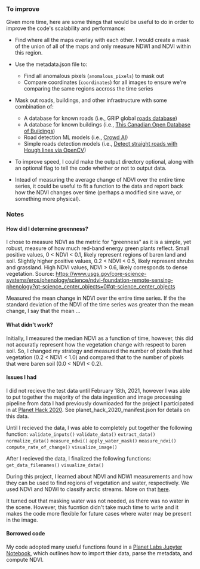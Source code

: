### To improve
Given more time, here are some things that would be useful to do in order to improve the code's scalability and performance:

- Find where all the maps overlay with each other. I would create a mask of the union of all of the maps and only measure NDWI and NDVI within this region.

- Use the metadata.json file to:
    - Find all anomalous pixels (```anomalous_pixels```) to mask out
    - Compare coordinates (```coordinates```) for all images to ensure we're comparing the same regions accross the time series

- Mask out roads, buildings, and other infrastructure with some combination of:
    - A database for known roads (i.e., GRIP global [roads database](https://www.globio.info/download-grip-dataset))
    - A database for known buildings (i.e., [This Canadian Open Database of Buildings](https://www.statcan.gc.ca/eng/lode/databases/odb))
    - Road detection ML models (i.e., [Crowd AI](https://www.crowdai.com/))
    - Simple roads detection models (i.e., [Detect straight roads with Hough lines via OpenCV](https://opencv-python-tutroals.readthedocs.io/en/latest/py_tutorials/py_imgproc/py_houghlines/py_houghlines.html))

- To improve speed, I could make the output directory optional, along with an optional flag to tell the code whether or not to output data.

- Intead of measuring the average change of NDVI over the entire time series, it could be useful to fit a function to the data and report back how the NDVI changes over time (perhaps a modified sine wave, or something more physical).

### Notes
#### How did I determine greenness?

I chose to measure NDVI as the metric for "greenness" as it is a simple, yet robust, measure of how much red-band energy green plants reflect. Small positive values, 0 < NDVI < 0.1, likely represent regions of baren land and soil. Slightly higher positive values, 0.2 < NDVI < 0.5, likely represent shrubs and grassland. High NDVI values, NDVI > 0.6, likely corresponds to dense vegetation. Source: https://www.usgs.gov/core-science-systems/eros/phenology/science/ndvi-foundation-remote-sensing-phenology?qt-science_center_objects=0#qt-science_center_objects

Measured the mean change in NDVI over the entire time series. If the the standard deviation of the NDVI of the time series was greater than the mean change, I say that the mean ...



#### What didn't work? 

Initially, I measured the median NDVI as a function of time, however, this did not accuratly represent how the vegetation change with respect to baren soil. So, I changed my strategy and measured the number of pixels that had vegetation (0.2 < NDVI < 1.0) and compared that to the number of pixels that were baren soil (0.0 < NDVI < 0.2).

#### Issues I had
I did not recieve the test data until February 18th, 2021, however I was able to put together the majority of the data ingestion and image processing pipeline from data I had previously downloaded for the project I participated in at [Planet Hack 2020](https://www.planet.com/pulse/planet-hack-2020-our-annual-hackathon-goes-virtual/). See planet_hack_2020_manifest.json for details on this data. 

Until I recieved the data, I was able to completely put together the following function:
```validate_inputs()```
```validate_data()```
```extract_data()```
```normalize_data()```
```measure_ndwi()```
```apply_water_mask()```
```measure_ndvi()```
```compute_rate_of_change()```
```visualize_image()```

After I recieved the data, I finalized the following functions:
```get_data_filenames()```
```visualize_data()```

During this project, I learned about NDVI and NDWI measurements and how they can be used to find regions of vegetation and water, respectively. We used NDVI and NDWI to classify arctic streams. More on that [here](https://github.com/kevinlacaille/planet_hack_2020_arctic_streams).

It turned out that masking water was not needed, as there was no water in the scene. However, this fucntion didn't take much time to write and it makes the code more flexible for future cases where water may be present in the image.

#### Borrowed code
My code adopted many useful functions found in a [Planet Labs Jupyter Notebook](https://github.com/planetlabs/notebooks/tree/master/jupyter-notebooks/ndvi), which outlines how to import thier data, parse the metadata, and compute NDVI.



